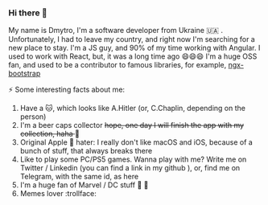 ### Hi there 👋
My name is Dmytro, I'm a software developer from  Ukraine :ukraine: .  Unfortunately, I had to leave my country, and right now I'm searching for a new place to stay.
I'm a JS guy, and 90% of my time working with Angular. I used to work with React, but, it was a long time ago 😄😄😄
I'm a huge OSS fan, and used to be a contributor to famous libraries, for example, [ngx-bootstrap](https://github.com/valor-software/ngx-bootstrap)

⚡ Some interesting facts about me:
1) Have a :cat:, which looks like A.Hitler (or, C.Chaplin, depending on the person)
2) I'm a beer caps collector <del> hope, one day I will finish the app with my collection, haha </del> :beer: 
3) Original Apple :apple: hater: I really don't like macOS and iOS, because of a bunch of stuff, that always breaks there
4) Like to play some PC/PS5 games. Wanna play with me? Write me on Twitter / Linkedin (you can find  a link in my github ), or, find me on Telegram, with the same id, as here
5) I'm a huge fan of  Marvel / DC stuff :superhero: :supervillain:
7) Memes lover :trollface:

<!--
**daniloff200/daniloff200** is a ✨ _special_ ✨ repository because its `README.md` (this file) appears on your GitHub profile.

Here are some ideas to get you started:

- 🔭 I’m currently working on ...
- 🌱 I’m currently learning ...
- 👯 I’m looking to collaborate on ...
- 🤔 I’m looking for help with ...
- 💬 Ask me about ...
- 📫 How to reach me: ...
- 😄 Pronouns: ...
- ⚡ Fun fact: ...
-->
